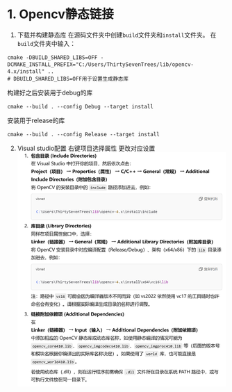 # 1. Opencv静态链接
1. 下载并构建静态库
在源码文件夹中创建`build`文件夹和`install`文件夹。
在`build`文件夹中输入：
```
cmake -DBUILD_SHARED_LIBS=OFF -DCMAKE_INSTALL_PREFIX="C:/Users/ThirtySevenTrees/lib/opencv-4.x/install" ..
# DBUILD_SHARED_LIBS=OFF用于设置生成静态库
```
构建好之后安装用于debug的库
```
cmake --build . --config Debug --target install
```
安装用于release的库
```
cmake --build . --config Release --target install
```
2. Visual studio配置
右键项目选择属性
更改对应设置  
![Example Image](./picture/vs_set.png)
